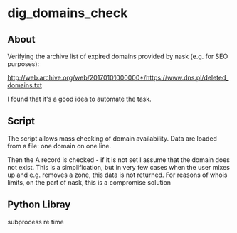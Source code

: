 # dig_domains_check

## About
Verifying the archive list of expired domains provided by nask (e.g. for SEO purposes):


http://web.archive.org/web/20170101000000*/https://www.dns.pl/deleted_domains.txt

I found that it's a good idea to automate the task.

## Script
The script allows mass checking of domain availability.
Data are loaded from a file: one domain on one line.

Then the A record is checked - if it is not set I assume that the domain does not exist. 
This is a simplification, but in very few cases when the user mixes up and e.g. removes a zone, this data is not returned.
For reasons of whois limits, on the part of nask, this is a compromise solution

## Python Libray

subprocess
re
time
